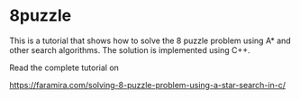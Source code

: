 # 8puzzle
This is a tutorial that shows how to solve the 8 puzzle problem using A* and other search algorithms. The solution is implemented using C++.

Read the complete tutorial on 

https://faramira.com/solving-8-puzzle-problem-using-a-star-search-in-c/
